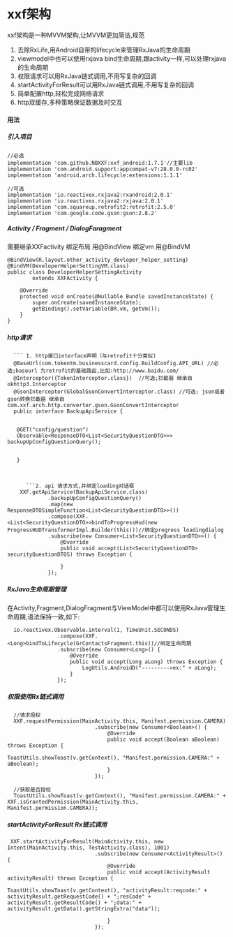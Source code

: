 # xxf架构
xxf架构是一种MVVM架构,让MVVM更加简洁,规范
1. 去除RxLife,用Android自带的lifecycle来管理RxJava的生命周期
2. viewmodel中也可以使用rxjava bind生命周期,跟activity一样,可以处理rxjava的生命周期
3. 权限请求可以用RxJava链式调用,不用写复杂的回调
4. startActivityForResult可以用RxJava链式调用,不用写复杂的回调
5. 简单配置http,轻松完成网络请求
6. http双缓存,多种策略保证数据及时交互

#### 用法
##### 引入项目
    //必选
    implementation 'com.github.NBXXF:xxf_android:1.7.1'//主要lib
    implementation 'com.android.support:appcompat-v7:28.0.0-rc02'
    implementation 'android.arch.lifecycle:extensions:1.1.1'
    
    //可选
    implementation 'io.reactivex.rxjava2:rxandroid:2.0.1'
    implementation 'io.reactivex.rxjava2:rxjava:2.0.1'
    implementation 'com.squareup.retrofit2:retrofit:2.5.0'
    implementation 'com.google.code.gson:gson:2.8.2'

##### Activity / Fragment / DialogFaragment
需要继承XXFactivity
绑定布局 用@BindView
绑定vm  用@BindVM

    @BindView(R.layout.other_activity_devloper_helper_setting)
    @BindVM(DeveloperHelperSettingVM.class)
    public class DeveloperHelperSettingActivity
            extends XXFActivity {

        @Override
        protected void onCreate(@Nullable Bundle savedInstanceState) {
            super.onCreate(savedInstanceState);
            getBinding().setVariable(BR.vm, getVm());
        }
    }

##### http请求
      ``` 1. http接口interface声明（与retrofit十分类似)
      @BaseUrl(com.tokentm.businesscard.config.BuildConfig.API_URL) //必选;baseurl 为retrofit的基础路由,比如:http://www.baidu.com/
      @Interceptor({TokenInterceptor.class})  //可选;拦截器 继承自okhttp3.Interceptor
      @GsonInterceptor(GlobalGsonConvertInterceptor.class) //可选; json或者gson转换拦截器 继承自com.xxf.arch.http.converter.gson.GsonConvertInterceptor
      public interface BackupApiService {
      
      
       @GET("config/question")
       Observable<ResponseDTO<List<SecurityQuestionDTO>>> backupUpConfigQuestionQuery();
       
       
       }
       
   ```
   
   
         ```2. api 请求方式,并绑定loading对话框
       XXF.getApiService(BackupApiService.class)
                .backupUpConfigQuestionQuery()
                .map(new ResponseDTOSimpleFunction<List<SecurityQuestionDTO>>())
                .compose(XXF.<List<SecurityQuestionDTO>>bindToProgressHud(new ProgressHUDTransformerImpl.Builder(this)))//绑定progress loadingdialog
                .subscribe(new Consumer<List<SecurityQuestionDTO>>() {
                    @Override
                    public void accept(List<SecurityQuestionDTO> securityQuestionDTOS) throws Exception {
                     
                    }
                });
   ```

##### RxJava生命周期管理
在Activity,Fragment,DialogFragment与ViewModel中都可以使用RxJava管理生命周期,语法保持一致,如下:


      io.reactivex.Observable.interval(1, TimeUnit.SECONDS)
                    .compose(XXF.<Long>bindToLifecycle(GrContactsFragment.this))//绑定生命周期
                    .subscribe(new Consumer<Long>() {
                        @Override
                        public void accept(Long aLong) throws Exception {
                            LogUtils.AndroidD("--------->ex:" + aLong);
                        }
                    });


##### 权限使用Rx链式调用

      //请求授权
      XXF.requestPermission(MainActivity.this, Manifest.permission.CAMERA)
                                .subscribe(new Consumer<Boolean>() {
                                    @Override
                                    public void accept(Boolean aBoolean) throws Exception {
                                        ToastUtils.showToast(v.getContext(), "Manifest.permission.CAMERA:" + aBoolean);
                                    }
                                });
                                
      //获取是否授权                          
      ToastUtils.showToast(v.getContext(), "Manifest.permission.CAMERA:" + XXF.isGrantedPermission(MainActivity.this, Manifest.permission.CAMERA));
            

##### startActivityForResult Rx链式调用

     XXF.startActivityForResult(MainActivity.this, new Intent(MainActivity.this, TestActivity.class), 1001)
                                .subscribe(new Consumer<ActivityResult>() {
                                    @Override
                                    public void accept(ActivityResult activityResult) throws Exception {
                                        ToastUtils.showToast(v.getContext(), "activityResult:reqcode:" + activityResult.getRequestCode() + ";resCode" + activityResult.getResultCode() + ";data:" + activityResult.getData().getStringExtra("data"));

                                    }
                                });                                     

